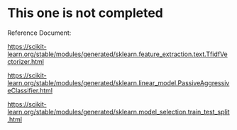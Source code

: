 # This one is not completed


Reference Document: 


https://scikit-learn.org/stable/modules/generated/sklearn.feature_extraction.text.TfidfVectorizer.html


https://scikit-learn.org/stable/modules/generated/sklearn.linear_model.PassiveAggressiveClassifier.html


https://scikit-learn.org/stable/modules/generated/sklearn.model_selection.train_test_split.html
